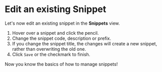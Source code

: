 # Edit an existing Snippet

Let's now edit an existing snippet in the **Snippets** view.

1. Hover over a snippet and click the pencil.
2. Change the snippet code, description or prefix.
3. If you change the snippet title, the changes will create a new snippet, rather than overwriting the old one.
4. Click `Save` or the checkmark to finish.

Now you know the basics of how to manage snippets!